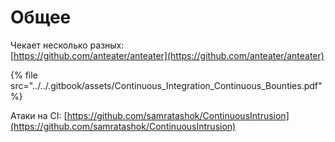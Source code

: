 # Общее

Чекает несколько разных:\
[https://github.com/anteater/anteater](https://github.com/anteater/anteater)

{% file src="../../.gitbook/assets/Continuous_Integration_Continuous_Bounties.pdf" %}

Атаки на CI: [https://github.com/samratashok/ContinuousIntrusion](https://github.com/samratashok/ContinuousIntrusion)


